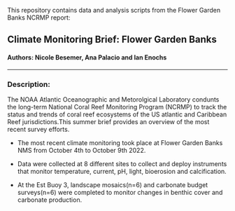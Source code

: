 This repository contains data and analysis scripts from the Flower Garden Banks NCRMP report:

## Climate Monitoring Brief: Flower Garden Banks

#### Authors: Nicole Besemer, Ana Palacio and Ian Enochs
 
-----

### Description:

The NOAA Atlantic Oceanographic and Metorolgical Laboratory condunts the long-term National Coral Reef Monitoring Program (NCRMP) to track the status and trends of coral reef ecosystems of the US atlantic and Caribbean Reef jurisdictions.This summer brief provides an overview of the most recent survey efforts.

* The most recent climate monitoring took place at Flower Garden Banks NMS from October 4th to October 9th 2022.

* Data were collected at 8 different sites to collect and deploy instruments that monitor temperature, current, pH, light, bioerosion and calcification.

* At the Est Buoy 3, landscape mosaics(n=6) and carbonate budget surveys(n=6) were completed to monitor changes in benthic cover and carbonate production.

